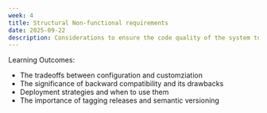 ```yaml
---
week: 4
title: Structural Non-functional requirements
date: 2025-09-22
description: Considerations to ensure the code quality of the system to enable it to be operated and maintained in quality.
---
```


Learning Outcomes:

- The tradeoffs between configuration and customziation
- The significance of backward compatibility and its drawbacks
- Deployment strategies and when to use them
- The importance of tagging releases and semantic versioning
